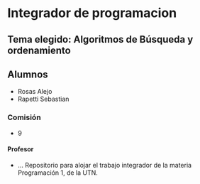 # Integrador de programacion 
Tema elegido: Algoritmos de Búsqueda y ordenamiento
--- 
## Alumnos
- Rosas Alejo
- Rapetti Sebastian
### Comisión
- 9
#### Profesor
- ...
Repositorio para alojar el trabajo integrador de la materia Programación 1, de la UTN.
